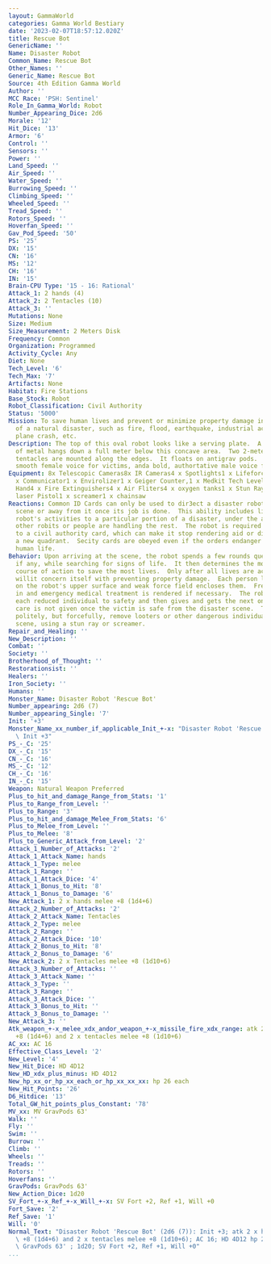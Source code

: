 ```yaml
---
layout: GammaWorld
categories: Gamma World Bestiary
date: '2023-02-07T18:57:12.020Z'
title: Rescue Bot
GenericName: ''
Name: Disaster Robot
Common_Name: Rescue Bot
Other_Names: ''
Generic_Name: Rescue Bot
Source: 4th Edition Gamma World
Author: ''
MCC Race: 'PSH: Sentinel'
Role_In_Gamma_World: Robot
Number_Appearing_Dice: 2d6
Morale: '12'
Hit_Dice: '13'
Armor: '6'
Control: ''
Sensors: ''
Power: ''
Land_Speed: ''
Air_Speed: ''
Water_Speed: ''
Burrowing_Speed: ''
Climbing_Speed: ''
Wheeled_Speed: ''
Tread_Speed: ''
Rotors_Speed: ''
Hoverfan_Speed: ''
Gav_Pod_Speed: '50'
PS: '25'
DX: '15'
CN: '16'
MS: '12'
CH: '16'
IN: '15'
Brain-CPU Type: '15 - 16: Rational'
Attack_1: 2 hands (4)
Attack_2: 2 Tentacles (10)
Attack_3: ''
Mutations: None
Size: Medium
Size_Measurement: 2 Meters Disk
Frequency: Common
Organization: Programmed
Activity_Cycle: Any
Diet: None
Tech_Level: '6'
Tech_Max: '7'
Artifacts: None
Habitat: Fire Stations
Base_Stock: Robot
Robot_Classification: Civil Authority
Status: '5000'
Mission: To save human lives and prevent or minimize property damage in the event
  of a natural disaster, such as fire, flood, earthquake, industrial accident, explosion,
  plane crash, etc.
Description: The top of this oval robot looks like a serving plate.  A smooth mass
  of metal hangs down a full meter below this concave area.  Two 2-meter-long retractable
  tentacles are mounted along the edges.  It floats on antigrav pods.  It uses a calm,
  smooth female voice for victims, anda bold, authortative male voice for bystanders.
Equipment: 8x Telescopic Cameras8x IR Cameras4 x Spotlights1 x Lifeforce Detector1
  x Communicator1 x Envirolizer1 x Geiger Counter,1 x Medkit Tech Level 51 x Remote
  Hand4 x Fire Extinguishers4 x Air Fliters4 x oxygen tanks1 x Stun Ray Pistol1 x
  laser Pistol1 x screamer1 x chainsaw
Reactions: Common ID Cards can only be used to dir3ect a disaster robot to the disaster
  scene or away from it once its job is done.  This ability includes limiting the
  robot's activities to a particular portion of a disaster, under the assumption that
  other robits or people are handling the rest.  The robot is required to respond
  to a civil authority card, which can make it stop rendering aid or direct it to
  a new quadrant.  Secity cards are obeyed even if the orders endanger property and
  human life.
Behavior: Upon arriving at the scene, the robot spends a few rounds questioning observers,
  if any, while searching for signs of life.  It then determines the most effective
  course of action to save the most lives.  Only after all lives are accounted for
  willit concern itself with preventing property damage.  Each person located is placed
  on the robot's upper surface and weak force field encloses them.  Fresh air is pumped
  in and emergency medical treatment is rendered if necessary.  The robot carries
  each reduced individual to safety and then gives and gets the next one.  Medical
  care is not given once the victim is safe from the disaster scene.  The robot will
  politely, but forcefully, remove looters or other dangerous individuals from the
  scene, using a stun ray or screamer.
Repair_and_Healing: ''
New_Description: ''
Combat: ''
Society: ''
Brotherhood_of_Thought: ''
Restorationsist: ''
Healers: ''
Iron_Society: ''
Humans: ''
Monster_Name: Disaster Robot 'Rescue Bot'
Number_appearing: 2d6 (7)
Number_appearing_Single: '7'
Init: '+3'
Monster_Name_xx_number_if_applicable_Init_+-x: "Disaster Robot 'Rescue Bot' (2d6 (7)):\
  \ Init +3"
PS_-_C: '25'
DX_-_C: '15'
CN_-_C: '16'
MS_-_C: '12'
CH_-_C: '16'
IN_-_C: '15'
Weapon: Natural Weapon Preferred
Plus_to_hit_and_damage_Range_from_Stats: '1'
Plus_to_Range_from_Level: ''
Plus_to_Range: '3'
Plus_to_hit_and_damage_Melee_From_Stats: '6'
Plus_to_Melee_from_Level: ''
Plus_to_Melee: '8'
Plus_to_Generic_Attack_from_Level: '2'
Attack_1_Number_of_Attacks: '2'
Attack_1_Attack_Name: hands
Attack_1_Type: melee
Attack_1_Range: ''
Attack_1_Attack_Dice: '4'
Attack_1_Bonus_to_Hit: '8'
Attack_1_Bonus_to_Damage: '6'
New_Attack_1: 2 x hands melee +8 (1d4+6)
Attack_2_Number_of_Attacks: '2'
Attack_2_Attack_Name: Tentacles
Attack_2_Type: melee
Attack_2_Range: ''
Attack_2_Attack_Dice: '10'
Attack_2_Bonus_to_Hit: '8'
Attack_2_Bonus_to_Damage: '6'
New_Attack_2: 2 x Tentacles melee +8 (1d10+6)
Attack_3_Number_of_Attacks: ''
Attack_3_Attack_Name: ''
Attack_3_Type: ''
Attack_3_Range: ''
Attack_3_Attack_Dice: ''
Attack_3_Bonus_to_Hit: ''
Attack_3_Bonus_to_Damage: ''
New_Attack_3: ''
Atk_weapon_+-x_melee_xdx_andor_weapon_+-x_missile_fire_xdx_range: atk 2 x hands melee
  +8 (1d4+6) and 2 x tentacles melee +8 (1d10+6)
AC_xx: AC 16
Effective_Class_Level: '2'
New_Level: '4'
New_Hit_Dice: HD 4D12
New_HD_xdx_plus_minus: HD 4D12
New_hp_xx_or_hp_xx_each_or_hp_xx_xx_xx: hp 26 each
New_Hit_Points: '26'
D6_Hitdice: '13'
Total_GW_hit_points_plus_Constant: '78'
MV_xx: MV GravPods 63'
Walk: ''
Fly: ''
Swim: ''
Burrow: ''
Climb: ''
Wheels: ''
Treads: ''
Rotors: ''
Hoverfans: ''
GravPods: GravPods 63'
New_Action_Dice: 1d20
SV_Fort_+-x_Ref_+-x_Will_+-x: SV Fort +2, Ref +1, Will +0
Fort_Save: '2'
Ref_Save: '1'
Will: '0'
Normal_Text: "Disaster Robot 'Rescue Bot' (2d6 (7)): Init +3; atk 2 x hands melee\
  \ +8 (1d4+6) and 2 x tentacles melee +8 (1d10+6); AC 16; HD 4D12 hp 26 each; MV\
  \ GravPods 63' ; 1d20; SV Fort +2, Ref +1, Will +0"
...
```

